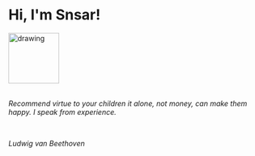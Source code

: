 <h1>Hi, I'm Snsar!</h1> <img src="https://acegif.com/wp-content/uploads/2021/4fh5wi/pepefrg-21.gif" alt="drawing"  height = "100"/> <br> <br> <p><i>Recommend virtue to your children it alone, not money, can make them happy. I speak from experience.</i></p> <br> <p><i>Ludwig van Beethoven</i></p>